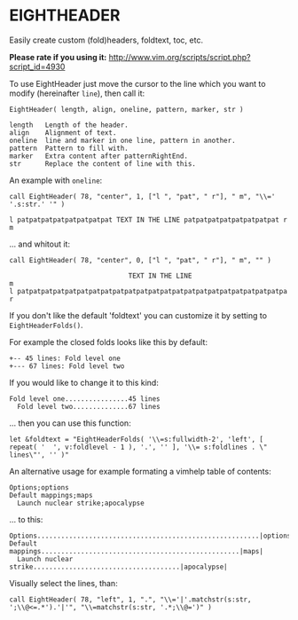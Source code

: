 EIGHTHEADER
===========
Easily create custom (fold)headers, foldtext, toc, etc.

**Please rate if you using it:**
http://www.vim.org/scripts/script.php?script_id=4930

To use EightHeader just move the cursor to the line which you want to modify (hereinafter `line`), then call it:
```
EightHeader( length, align, oneline, pattern, marker, str )

length   Length of the header.
align    Alignment of text.
oneline  line and marker in one line, pattern in another.
pattern  Pattern to fill with.
marker   Extra content after patternRightEnd.
str      Replace the content of line with this.
```

An example with `oneline`:
```
call EightHeader( 78, "center", 1, ["l ", "pat", " r"], " m", "\\=' '.s:str.' '" )

l patpatpatpatpatpatpatpat TEXT IN THE LINE patpatpatpatpatpatpatpat r m
```
... and whitout it:
```
call EightHeader( 78, "center", 0, ["l ", "pat", " r"], " m", "" )

                              TEXT IN THE LINE                         m
l patpatpatpatpatpatpatpatpatpatpatpatpatpatpatpatpatpatpatpatpatpatpa r
```

If you don't like the default 'foldtext' you can customize it by setting to
`EightHeaderFolds()`.

For example the closed folds looks like this by default:
```
+-- 45 lines: Fold level one
+--- 67 lines: Fold level two
```
If you would like to change it to this kind:
```
Fold level one................45 lines
  Fold level two..............67 lines
```
... then you can use this function:
```
let &foldtext = "EightHeaderFolds( '\\=s:fullwidth-2', 'left', [ repeat( '  ', v:foldlevel - 1 ), '.', '' ], '\\= s:foldlines . \" lines\"', '' )"
```
An alternative usage for example formating a vimhelp table of contents:
```
Options;options
Default mappings;maps
  Launch nuclear strike;apocalypse
```
... to this:
```
Options........................................................|options|
Default mappings..................................................|maps|
  Launch nuclear strike.....................................|apocalypse|
```
Visually select the lines, than:
```
call EightHeader( 78, "left", 1, ".", "\\='|'.matchstr(s:str, ';\\@<=.*').'|'", "\\=matchstr(s:str, '.*;\\@=')" )
```
